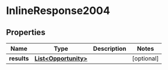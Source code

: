 # InlineResponse2004

## Properties
Name | Type | Description | Notes
------------ | ------------- | ------------- | -------------
**results** | [**List&lt;Opportunity&gt;**](Opportunity.md) |  |  [optional]
